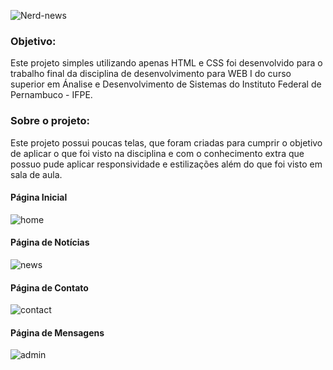 ![Nerd-news](https://user-images.githubusercontent.com/76921589/112732343-26ed3900-8f18-11eb-9be0-afcfc5c4cc60.png)

<h3>Objetivo:</h3>
<p>Este projeto simples utilizando apenas HTML e CSS foi desenvolvido para o trabalho final da disciplina de desenvolvimento para WEB I do curso superior em Ánalise e Desenvolvimento de Sistemas do Instituto Federal de Pernambuco - IFPE.</p>

<h3>Sobre o projeto:</h3>
<p>Este projeto possui poucas telas, que foram criadas para cumprir o objetivo de aplicar o que foi visto na disciplina e com o conhecimento extra que possuo pude aplicar responsividade e estilizações além do que foi visto em sala de aula.</p>

<h4>Página Inicial</h4>

![home](https://user-images.githubusercontent.com/76921589/112732678-2786cf00-8f1a-11eb-82f7-0a380e70e790.png)

<h4>Página de Notícias</h4>

![news](https://user-images.githubusercontent.com/76921589/112732683-31a8cd80-8f1a-11eb-9308-8f8c3f7b3787.png)

<h4>Página de Contato</h4>

![contact](https://user-images.githubusercontent.com/76921589/112732682-31103700-8f1a-11eb-8e57-b48f70a31b6d.png)

<h4>Página de Mensagens</h4>

![admin](https://user-images.githubusercontent.com/76921589/112732679-2a81bf80-8f1a-11eb-8c9b-7fbcbe44f5fe.png)
